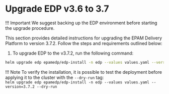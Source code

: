 # Upgrade EDP v3.6 to 3.7

!!! Important
    We suggest backing up the EDP environment before starting the upgrade procedure.

This section provides detailed instructions for upgrading the EPAM Delivery Platform to version 3.7.2. Follow the steps and requirements outlined below:

1. To upgrade EDP to the v3.7.2, run the following command:

  ```bash
  helm upgrade edp epamedp/edp-install -n edp --values values.yaml --version=3.7.2
  ```

  !!! Note
      To verify the installation, it is possible to test the deployment before applying it to the cluster with the `--dry-run` tag:<br>
      `helm upgrade edp epamedp/edp-install -n edp --values values.yaml --version=3.7.2 --dry-run`

